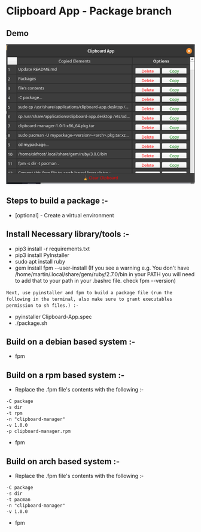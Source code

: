 # Clipboard App - Package branch

## Demo

![Clipboard Manager](Demo/clipboard.png)

## Steps to build a package :-

- [optional] - Create a virtual environment

## Install Necessary library/tools :-

- pip3 install -r requirements.txt
- pip3 install PyInstaller
- sudo apt install ruby
- gem install fpm --user-install (If you see a warning e.g. You don't have /home/martin/.local/share/gem/ruby/2.7.0/bin in your PATH you will need to add that to your path in your .bashrc file. check fpm --version)

`Next, use pyinstaller and fpm to build a package file (run the following in the terminal, also make sure to grant executables permission to sh files.) :-`

- pyinstaller Clipboard-App.spec
- ./package.sh

## Build on a debian based system :-

- fpm

## Build on a rpm based system :-

- Replace the .fpm file's contents with the following :-

```
-C package
-s dir
-t rpm
-n "clipboard-manager"
-v 1.0.0
-p clipboard-manager.rpm
```

- fpm

## Build on arch based system :-

- Replace the .fpm file's contents with the following :-

```
-C package
-s dir
-t pacman
-n "clipboard-manager"
-v 1.0.0
```

- fpm
